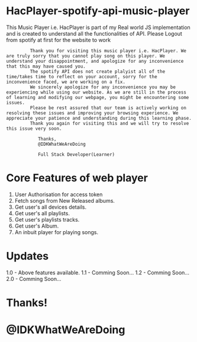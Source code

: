 # HacPlayer-spotify-api-music-player
This Music Player i.e. HacPlayer is part of my Real world JS implementation and is created to understand all the functionalities of API.
Please Logout from spotify at first for the website to work

            
             Thank you for visiting this music player i.e. HacPlayer. We are truly sorry that you cannot play song on this player. We understand your disappointment, and apologize for any inconvenience that this may have caused you.
             The spotify API does not create plalyist all of the time/takes time to reflect on your account, sorry for the inconvenience faced, we are working on a fix.
             We sincerely apologize for any inconvenience you may be experiencing while using our website. As we are still in the process of learning and modifying our webpage, you might be encountering some issues.
             Please be rest assured that our team is actively working on resolving these issues and improving your browsing experience. We appreciate your patience and understanding during this learning phase.
             Thank you again for visiting this and we will try to resolve this issue very soon.
                
                Thanks,
                @IDKWhatWeAreDoing
                
                Full Stack Developer(Learner)



# Core Features of web player
1. User Authorisation for access token
2. Fetch songs from New Released albums.
3. Get user's all devices details.
4. Get user's all playlists.
5. Get user's playlists tracks.
6. Get user's Album.
7. An inbuit player for playing songs.



# Updates
1.0 - Above features available.
1.1 - Comming Soon...
1.2 - Comming Soon...
2.0 - Comming Soon...

   

# Thanks!
# @IDKWhatWeAreDoing

